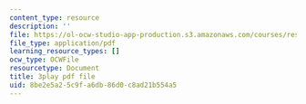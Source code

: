 ```yaml
---
content_type: resource
description: ''
file: https://ol-ocw-studio-app-production.s3.amazonaws.com/courses/res-18-009-learn-differential-equations-up-close-with-gilbert-strang-and-cleve-moler-fall-2015/8be2e5a25c9fa6db86d0c8ad21b554a5_LwSk9M5lJx4.pdf
file_type: application/pdf
learning_resource_types: []
ocw_type: OCWFile
resourcetype: Document
title: 3play pdf file
uid: 8be2e5a2-5c9f-a6db-86d0-c8ad21b554a5
---
```

